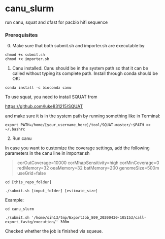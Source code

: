 # canu_slurm
run canu, squat and dfast for pacbio hifi sequence

### Prerequisites

0. Make sure that both submit.sh and importer.sh are executable by 

```
chmod +x submit.sh
chmod +x importer.sh
```

1. Canu installed. Canu should be in the system path so that it can be called without typing its complete path. Install through conda should be OK:

```
conda install -c bioconda canu
```

To use squat, you need to install SQUAT from

https://github.com/luke831215/SQUAT

and make sure it is in the system path by running something like in Terminal:

```
export PATH=/home/[your_username_here]/tool/SQUAT-master/:$PATH >> ~/.bashrc
```


2. Run canu

In case you want to customize the coverage settings, add the following parameters in the canu line in importer.sh

> corOutCoverage=10000 corMhapSensitivity=high corMinCoverage=0 redMemory=32 oeaMemory=32 batMemory=200 genomeSize=500m useGrid=false


```
cd [this_repo_folder]

./submit.sh [input_folder] [estimate_size]
```

Example:

```
cd canu_slurm

./submit.sh '/home/sih13/tmp/ExportJob_809_20200430-105153/call-export_fastq/execution/' 300m
```

Checked whether the job is finished via squeue.
